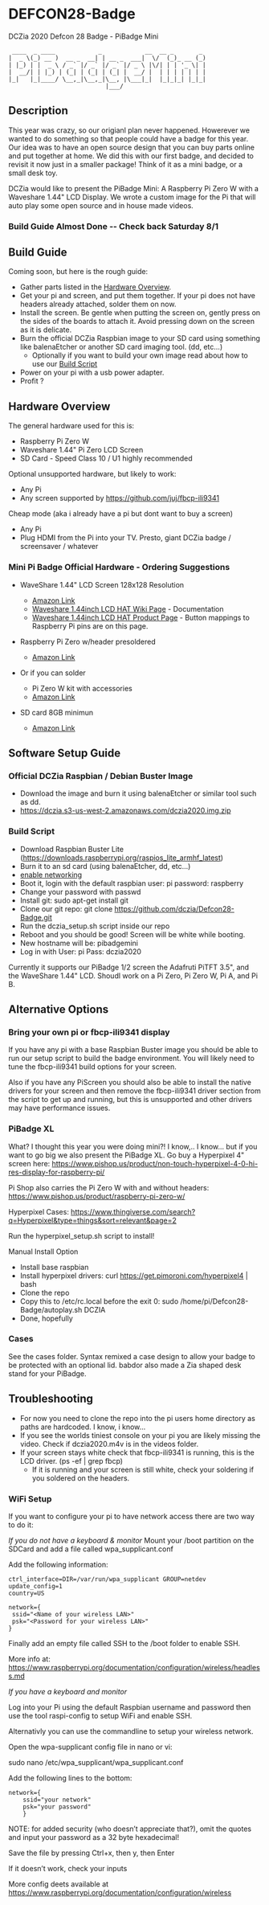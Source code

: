 # DEFCON28-Badge
DCZia 2020 Defcon 28 Badge - PiBadge Mini

```
 ____  _ ____            _            __  __ _       _ 
|  _ \(_) __ )  __ _  __| | __ _  ___|  \/  (_)_ __ (_)
| |_) | |  _ \ / _` |/ _` |/ _` |/ _ \ |\/| | | '_ \| |
|  __/| | |_) | (_| | (_| | (_| |  __/ |  | | | | | | |
|_|   |_|____/ \__,_|\__,_|\__, |\___|_|  |_|_|_| |_|_|
                           |___/                       
```

## Description
This year was crazy, so our origianl plan never happened. Howerever we wanted to do something so that people could have a badge for this year. Our idea was to have an open source design that you can buy parts online and put together at home. We did this with our first badge, and decided to revisit it now just in a smaller package! Think of it as a mini badge, or a small desk toy.

DCZia would like to present the PiBadge Mini: A Raspberry Pi Zero W with a Waveshare 1.44" LCD Display. We wrote a custom image for the Pi that will auto play some open source and in house made videos. 

### Build Guide Almost Done -- Check back Saturday 8/1

## Build Guide

Coming soon, but here is the rough guide:

* Gather parts listed in the [Hardware Overview](#hardware-overview).
* Get your pi and screen, and put them together. If your pi does not have headers already attached, solder them on now. 
* Install the screen. Be gentle when putting the screen on, gently press on the sides of the boards to attach it. Avoid pressing down on the screen as it is delicate.
* Burn the official DCZia Raspbian image to your SD card using something like balenaEtcher or another SD card imaging tool. (dd, etc...)
   * Optionally if you want to build your own image read about how to use our [Build Script](#build-script)
* Power on your pi with a usb power adapter.
* Profit ?

## Hardware Overview

The general hardware used for this is:
- Raspberry Pi Zero W
- Waveshare 1.44" Pi Zero LCD Screen
- SD Card - Speed Class 10 / U1 highly recommended

Optional unsupported hardware, but likely to work:
- Any Pi
- Any screen supported by https://github.com/juj/fbcp-ili9341 

Cheap mode (aka i already have a pi but dont want to buy a screen)
- Any Pi
- Plug HDMI from the Pi into your TV. Presto, giant DCZia badge / screensaver / whatever

### Mini Pi Badge Official Hardware - Ordering Suggestions

* WaveShare 1.44" LCD Screen 128x128 Resolution
  * [Amazon Link](https://www.amazon.com/waveshare-1-44inch-Interface-Direct-pluggable-Raspberry/dp/B077Z7DWW1/ref=sr_1_3?dchild=1&keywords=waveshare%2B1.44&qid=1595712958&sr=8-3&th=1)
  * [Waveshare 1.44inch LCD HAT Wiki Page](https://www.waveshare.com/wiki/1.44inch_LCD_HAT) - Documentation
  * [Waveshare 1.44inch LCD HAT Product Page](https://www.waveshare.com/1.44inch-lcd-hat.htm) - Button mappings to Raspberry Pi pins are on this page.

* Raspberry Pi Zero w/header presoldered
  * [Amazon Link](https://www.amazon.com/gp/product/B07W3GJTM1/ref=ox_sc_act_title_1?smid=A3B0XDFTVR980O&psc=1)

* Or if you can solder  
  * Pi Zero W kit with accessories
  * [Amazon Link](https://www.amazon.com/dp/B0748MPQT4?psc=1&pf_rd_p=0dd39e5f-9b69-4a93-972dfe359b592bc4&pf_rd_r=PXD8W6JGQPPXJ9604N51&pd_rd_wg=B8nLy&pd_rd_i=B0748MPQT4&pd_rd_w=Bfyr1&pd_rd_r=f901f48a-ab0e-4285-bbe7-2b7a721e479a&ref_=pd_luc_rh_crh_rh_sim_01_01_t_img_lh)

* SD card 8GB minimun
  * [Amazon Link](https://www.amazon.com/Sandisk-Ultra-Micro-UHS-I-Adapter/dp/B073K14CVB/ref=sr_1_3?dchild=1&keywords=micro+sd+8&qid=1595713435&s=electronics&sr=1-3)
  
## Software Setup Guide

### Official DCZia Raspbian / Debian Buster Image
  * Download the image and burn it using balenaEtcher or similar tool such as dd.
  * https://dczia.s3-us-west-2.amazonaws.com/dczia2020.img.zip
  
### Build Script

* Download Raspbian Buster Lite (https://downloads.raspberrypi.org/raspios_lite_armhf_latest)
* Burn it to an sd card (using balenaEtcher, dd, etc...)
* [enable networking](#wifi-setup)
* Boot it, login with the default raspbian user: pi password: raspberry
* Change your password with passwd
* Install git: sudo apt-get install git
* Clone our git repo: git clone https://github.com/dczia/Defcon28-Badge.git
* Run the dczia_setup.sh script inside our repo 
* Reboot and you should be good! Screen will be white while booting.
* New hostname will be: pibadgemini 
* Log in with User: pi Pass: dczia2020

Currently it supports our PiBadge 1/2 screen the Adafruti PiTFT 3.5", and the WaveShare 1.44" LCD. Shoudl work on a Pi Zero, Pi Zero W, Pi A, and Pi B.
  
## Alternative Options

### Bring your own pi or fbcp-ili9341 display
If you have any pi with a base Raspbian Buster image you should be able to run our setup script to build the badge environment. You will likely need to tune the fbcp-ili9341 build options for your screen. 

Also if you have any PiScreen you should also be able to install the native drivers for your screen and then remove the fbcp-ili9341 driver section from the script to get up and running, but this is unsupported and other drivers may have performance issues.

### PiBadge XL

What? I thought this year you were doing mini?! I know,.. I know... but if you want to go big we also present the PiBadge XL. Go buy a Hyperpixel 4" screen here:
https://www.pishop.us/product/non-touch-hyperpixel-4-0-hi-res-display-for-raspberry-pi/

Pi Shop also carries the Pi Zero W with and without headers: https://www.pishop.us/product/raspberry-pi-zero-w/

Hyperpixel Cases: https://www.thingiverse.com/search?q=Hyperpixel&type=things&sort=relevant&page=2

Run the hyperpixel_setup.sh script to install!

Manual Install Option
* Install base raspbian 
* Install hyperpixel drivers: curl https://get.pimoroni.com/hyperpixel4 | bash
* Clone the repo
* Copy this to /etc/rc.local before the exit 0: sudo /home/pi/Defcon28-Badge/autoplay.sh DCZIA
* Done, hopefully

### Cases
See the cases folder. Syntax remixed a case design to allow your badge to be protected with an optional lid. babdor also made a Zia shaped desk stand for your PiBadge.

## Troubleshooting
* For now you need to clone the repo into the pi users home directory as paths are hardcoded. I know, i know...
* If you see the worlds tiniest console on your pi you are likely missing the video. Check if dczia2020.m4v is in the videos folder.
* If your screen stays white check that fbcp-ili9341 is running, this is the LCD driver. (ps -ef | grep fbcp)
  * If it is running and your screen is still white, check your soldering if you soldered on the headers. 


### WiFi Setup
If you want to configure your pi to have network access there are two way to do it:

*If you do not have a keyboard & monitor*
Mount your /boot partition on the SDCard and add a file called wpa_supplicant.conf

Add the following information:
```
ctrl_interface=DIR=/var/run/wpa_supplicant GROUP=netdev
update_config=1
country=US

network={
 ssid="<Name of your wireless LAN>"
 psk="<Password for your wireless LAN>"
}
```
Finally add an empty file called SSH to the /boot folder to enable SSH.

More info at: https://www.raspberrypi.org/documentation/configuration/wireless/headless.md

*If you have a keyboard and monitor*

Log into your Pi using the default Raspbian username and password then use the tool raspi-config to setup WiFi and enable SSH.

Alternativly you can use the commandline to setup your wireless network.

Open the wpa-supplicant config file in nano or vi:

sudo nano /etc/wpa_supplicant/wpa_supplicant.conf

Add the following lines to the bottom:
```
network={
    ssid="your network"
    psk="your password"
    }
```
NOTE: for added security (who doesn’t appreciate that?), omit the quotes and input your password as a 32 byte hexadecimal!

Save the file by pressing Ctrl+x, then y, then Enter

If it doesn’t work, check your inputs

More config deets available at https://www.raspberrypi.org/documentation/configuration/wireless
